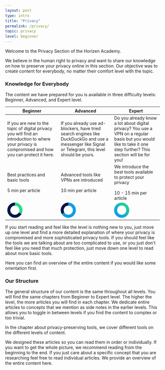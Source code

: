 ```yaml
---
layout: post
type: intro
title: "Privacy"
permalink: /privacy/
topic: privacy
level: beginner
---
```


Welcome to the Privacy Section of the Horizen Academy. 

We believe in the human right to privacy and want to share our knowledge on how to preserve your privacy online in this section. Our objective was to create content for everybody, no matter their comfort level with the topic.

### Knowledge for Everybody

The content we have prepared for you is available in three difficulty levels: Beginner, Advanced, and Expert level.

<table class="table table-bordered">
    <thead>
        <tr class="table-active text-center">
            <th>Beginner</th>
            <th>Advanced</th>
            <th>Expert</th>
        </tr>
    </thead>
    <tbody>
        <tr>
            <td>
                If you are new to the topic of digital privacy you will find an introduction to where your privacy is compromised and how you can protect it here.
            </td>
            <td>
                If you already use ad-blockers, have tried search engines like DuckDuckGo and use a messenger like Signal or Telegram, this level should be yours.
            </td>
            <td>
                Do you already know a lot about digital privacy? You use a VPN on a regular basis but you would like to take it one step further? This section will be for you!
            </td>
        </tr>
        <tr class="text-center">
            <td>
                Best practices and basic tools
                <br/><br/>
                5 min per article
            </td>
            <td>
                Advanced tools like VPNs are introduced
                <br/><br/>
                10 min per article
            </td>
            <td>
                We introduce the best tools available to protect your privacy
                <br/><br/>
                10 - 15 min per article
            </td>
        </tr>
        <tr>
            <td>
                <img src="/assets/img/icons/levels/beginner-2.svg" alt="Beginner" style="max-width: 50px">
            </td>
            <td>
                <img src="/assets/img/icons/levels/advanced-2.svg" alt="Advanced" style="max-width: 50px">
            </td>
            <td>
                <img src="/assets/img/icons/levels/expert-2.svg" alt="Expert" style="max-width: 50px">
            </td>
        </tr>
    </tbody>
</table>

If you start reading and feel like the level is nothing new to you, just move up one level and find a more detailed explanation of where your privacy is compromised and more sophisticated privacy tools. If you should feel like the tools we are talking about are too complicated to use, or you just don't feel like you need that much protection, just move down one level to read about more basic tools.

Here you can find an overview of the entire content if you would like some orientation first.

### Our Structure

The general structure of our content is the same throughout all levels. You will find the same chapters from Beginner to Expert level. The higher the level, the more articles you will find in each chapter. We dedicate entire articles to concepts that we mention as side notes in the earlier levels. This allows you to toggle in between levels if you find the content to complex or too trivial. 

In the chapter about privacy-preserving tools, we cover different tools on the different levels of content. 

We designed these articles so you can read them in order or individually. If you want to get the whole picture, we recommend reading from the beginning to the end. If you just care about a specific concept that you are researching feel free to read individual articles. We provide an overview of the entire content here.
